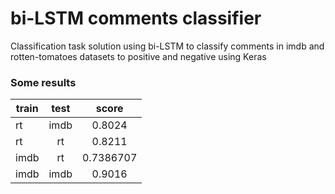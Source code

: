 # bi-LSTM comments classifier

Classification task solution using bi-LSTM to classify comments in imdb and rotten-tomatoes datasets to positive and negative using Keras

### Some results

| train| test| score|
|------|:------:|:------:|
|rt| imdb | 0.8024|
|rt|rt| 0.8211|
|imdb| rt| 0.7386707|
|imdb|imdb |0.9016|
